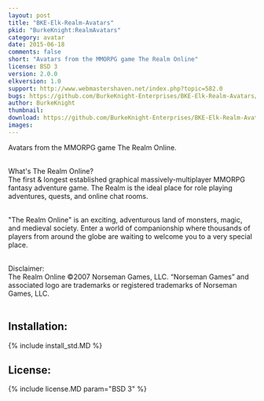 ```yaml
---
layout: post
title: "BKE-Elk-Realm-Avatars"
pkid: "BurkeKnight:RealmAvatars"
category: avatar
date: 2015-06-18
comments: false
short: "Avatars from the MMORPG game The Realm Online"
license: BSD 3
version: 2.0.0
elkversion: 1.0
support: http://www.webmastershaven.net/index.php?topic=582.0
bugs: https://github.com/BurkeKnight-Enterprises/BKE-Elk-Realm-Avatars/issues
author: BurkeKnight
thumbnail:
download: https://github.com/BurkeKnight-Enterprises/BKE-Elk-Realm-Avatars/releases/download/BKE-Elk-Realm-Avatars_v2.0.0/BKE-Elk-Realm-Avatars_v2.0.0.zip
images:
---
```


Avatars from the MMORPG game The Realm Online.<br /><br />

What's The Realm Online?<br />
The first & longest established graphical massively-multiplayer MMORPG fantasy adventure game. The Realm is the ideal place for role playing adventures, quests, and online chat rooms.<br /><br />

"The Realm Online" is an exciting, adventurous land of monsters, magic, and medieval society. Enter a world of companionship where thousands of players from around the globe are waiting to welcome you to a very special place.<br /><br />

Disclaimer:<br />
The Realm Online ©2007 Norseman Games, LLC. “Norseman Games” and associated logo are trademarks or registered trademarks of Norseman Games, LLC.<br /><br />

## Installation:
{% include install_std.MD %}

## License:
{% include license.MD param="BSD 3" %}
